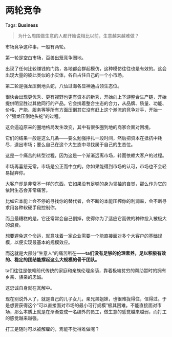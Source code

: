 # 两轮竞争

Tags: **Business**

> 为什么周围做生意的人都开始说相比以前，生意越来越难做？



市场竞争这种事，一般有两轮。

第一轮是空白市场，百兽出笼竞争圈地。

出现了任何比较赚钱的门路，各地都会群起模仿，这种模仿往往也是有效的。这会出现大量的彼此类似的小实体，各自占住自己的一个小市场。

第二轮是强龙压倒地头蛇，八仙过海各显神通占领生态位。

很快会出现更优秀、更有视野也更有资本的新秀，开始向上下游整合生产链，开始提供明显胜过其他同行的产品。它会携着整合生态的合力，从品牌、质量、功能、价格、产能、服务等等所有方面压倒其它没有赶上这个潮流的竞争对手，开始一个“强龙压倒地头蛇”的过程。

这会逼迫原来的圈地格局发生改变，其中有很多圈到地的商家会面对困境。

它们的结果一般是这么几条——要么勉强挣扎一段时间，然后把资本在抵抗中耗尽，退出市场；要么自己在这个大生态中寻找属于自己的生态位。

这是一个痛苦的转型过程，因为这是一个渐渐远离市场，转而依赖大客户的过程。

市场再喜怒无常，市场是公正而中立的。你如果能得到市场的认可，市场也不会轻易抛弃你。

大客户却是非常不一样的东西，它如果没有足够的身为领袖的自觉，那么作为它的依附生态会非常痛苦。

比如它本能上会不停的寻找你的替代者，会不断的本能压榨你的利润率，会不断寻求用各种软硬手段控制你。

而且最糟糕的是，它还常常会自己倒掉，使得你为了适应它而做的种种投入被极大的浪费。

想要避免这个命运，就意味着一家企业需要一个能直接面对多个大客户的基础规模，以便实现最基本的规模效应。

而这就是大部分“生意人”的痛苦所在——**ta们没有足够的伦理素养，足以积极有效的、稳定的团结能撑起这么大规模的骨干团队。**

ta们往往是依赖前代传统的家庭和亲族伦理余荫，靠着极端贫穷的帮助暂时的拥有乡亲、族亲的忠诚。

这忠诚自身就在瓦解中。

现在别说外人了，就是自己的儿子女儿，亲兄弟姐妹，也很难拢得住，信得过。于是想要获得这个“可以直接面对市场的最小可行规模”极其困难。不能直接面对市场，那么本质上就是在渐渐变成一名编外的员工，做生意的感觉越来越弱，而打工的感觉越来越强。

打工是随时可以被解雇的，焉能不觉得难做呢？



